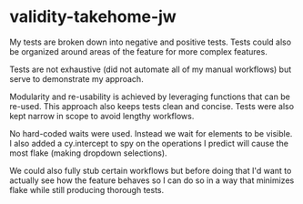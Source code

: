 # validity-takehome-jw

My tests are broken down into negative and positive tests. Tests could also be organized around areas of the feature for more complex features.

Tests are not exhaustive (did not automate all of my manual workflows) but serve to demonstrate my approach.

Modularity and re-usability is achieved by leveraging functions that can be re-used.
This approach also keeps tests clean and concise. Tests were also kept narrow in scope to avoid lengthy workflows.

No hard-coded waits were used. Instead we wait for elements to be visible. I also added a cy.intercept to spy on the operations 
I predict will cause the most flake (making dropdown selections). 

We could also fully stub certain workflows but before doing that I'd want to 
actually see how the feature behaves so I can do so in a way that minimizes flake while still producing thorough tests.